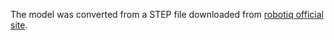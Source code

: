 The model was converted from a STEP file downloaded from [robotiq official site](https://robotiq.com/support).
